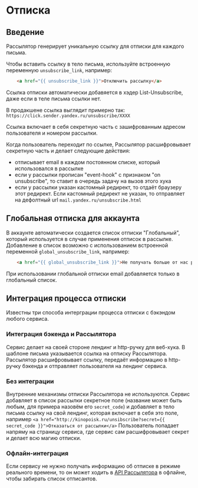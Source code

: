 # Отписка

## Введение

Рассылятор генерирует уникальную ссылку для отписки для каждого письма.


Чтобы вставить ссылку в тело письма, используйте встроенную переменную `unsubscribe_link`, например:
```html
    <a href="{{ unsubscribe_link }}">Отключить рассылку</a>
```

Ссылка отписки автоматически добавяется в хэдер List-Unsubscribe, даже если в теле письма ссылки нет.

В продакшене ссылка выглядит примерно так: ```https://click.sender.yandex.ru/unsubscribe/XXXX```

Ссылка включает в себя секретную часть с зашифрованным адресом пользователя и номером рассылки.

Когда пользователь переходит по ссылке, Рассылятор расшифровывает секретную часть и делает следующие действия:
 * отписывает email в каждом постоянном списке, который использовался в рассылке
 * если у рассылки прописан "event-hook" с признаком "on unsubscribe", то ставит в очередь задачу на вызов этого хука
 * если у рассылки указан кастомный редирект, то отдаёт браузеру этот редирект. Если кастомный редирект не указан, то отправляет на дефолтный url ```mail.yandex.ru/unsubscribe.html```

## Глобальная отписка для аккаунта

В аккаунте автоматически создается список отписки "Глобальный", который используется в случае применения отписок в рассылке.
Добавление в список возможно с использованием встроенной переменной `global_unsubscribe_link`, например:
```html
    <a href="{{ global_unsubscribe_link }}">Не получать больше от нас рассылок</a>
```

При использовании глобальной отписки email добавляется только в глобальный список.


## Интеграция процесса отписки

Известны три способа интерграции процесса отписки с бэкэндом любого сервиса.

### Интеграция бэкенда и Рассылятора

Сервис делает на своей стороне лендинг и http-ручку для веб-хука.
В шаблоне письма указывается ссылка на отписку Рассылятора.
Рассылятор расшифровывает ссылку, передаёт информацию в http-ручку бэкенда и отправляет пользователя на лендинг сервиса.

### Без интеграции

Внутренние механизмы отписки Рассылятора не используются.
Сервис добавляет в список рассылки секретное поле (название может быть любым, для примера назовём его ```secret_code```)
и добавляет в тело письма ссылку на свой лендинг, которая включает в себя это поле,
например ```<a href="http://kinopoisk.ru/unsibscribe?secret={{ secret_code }}">Отказаться от рассылки</a>```
Пользователь попадает напряму на страницу сервиса, где сервис сам расшифровывает секрет и делает всю магию отписки.


### Офлайн-интеграция

Если сервису не нужно получать информацию об отписке в режиме реального времени,
то он может ходить в [API Рассылятора](unsubscribe-api.md "API для управления списком отписки") в офлайне, чтобы забирать список отписантов.

